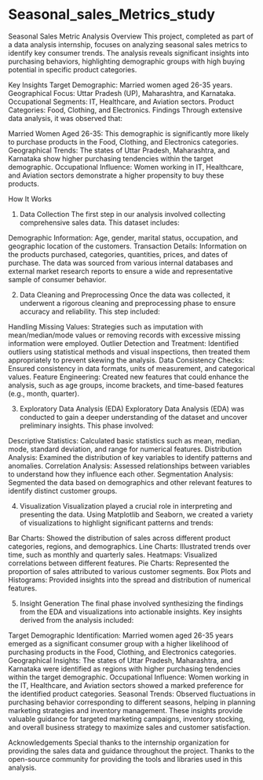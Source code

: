 # Seasonal_sales_Metrics_study
Seasonal Sales Metric Analysis
Overview
This project, completed as part of a data analysis internship, focuses on analyzing seasonal sales metrics to identify key consumer trends. The analysis reveals significant insights into purchasing behaviors, highlighting demographic groups with high buying potential in specific product categories.

Key Insights
Target Demographic: Married women aged 26-35 years.
Geographical Focus: Uttar Pradesh (UP), Maharashtra, and Karnataka.
Occupational Segments: IT, Healthcare, and Aviation sectors.
Product Categories: Food, Clothing, and Electronics.
Findings
Through extensive data analysis, it was observed that:

Married Women Aged 26-35: This demographic is significantly more likely to purchase products in the Food, Clothing, and Electronics categories.
Geographical Trends: The states of Uttar Pradesh, Maharashtra, and Karnataka show higher purchasing tendencies within the target demographic.
Occupational Influence: Women working in IT, Healthcare, and Aviation sectors demonstrate a higher propensity to buy these products.

How It Works
1. Data Collection
The first step in our analysis involved collecting comprehensive sales data. This dataset includes:

Demographic Information: Age, gender, marital status, occupation, and geographic location of the customers.
Transaction Details: Information on the products purchased, categories, quantities, prices, and dates of purchase.
The data was sourced from various internal databases and external market research reports to ensure a wide and representative sample of consumer behavior.

2. Data Cleaning and Preprocessing
Once the data was collected, it underwent a rigorous cleaning and preprocessing phase to ensure accuracy and reliability. This step included:

Handling Missing Values: Strategies such as imputation with mean/median/mode values or removing records with excessive missing information were employed.
Outlier Detection and Treatment: Identified outliers using statistical methods and visual inspections, then treated them appropriately to prevent skewing the analysis.
Data Consistency Checks: Ensured consistency in data formats, units of measurement, and categorical values.
Feature Engineering: Created new features that could enhance the analysis, such as age groups, income brackets, and time-based features (e.g., month, quarter).

3. Exploratory Data Analysis (EDA)
Exploratory Data Analysis (EDA) was conducted to gain a deeper understanding of the dataset and uncover preliminary insights. This phase involved:

Descriptive Statistics: Calculated basic statistics such as mean, median, mode, standard deviation, and range for numerical features.
Distribution Analysis: Examined the distribution of key variables to identify patterns and anomalies.
Correlation Analysis: Assessed relationships between variables to understand how they influence each other.
Segmentation Analysis: Segmented the data based on demographics and other relevant features to identify distinct customer groups.

4. Visualization
Visualization played a crucial role in interpreting and presenting the data. Using Matplotlib and Seaborn, we created a variety of visualizations to highlight significant patterns and trends:

Bar Charts: Showed the distribution of sales across different product categories, regions, and demographics.
Line Charts: Illustrated trends over time, such as monthly and quarterly sales.
Heatmaps: Visualized correlations between different features.
Pie Charts: Represented the proportion of sales attributed to various customer segments.
Box Plots and Histograms: Provided insights into the spread and distribution of numerical features.

5. Insight Generation
The final phase involved synthesizing the findings from the EDA and visualizations into actionable insights. Key insights derived from the analysis included:

Target Demographic Identification: Married women aged 26-35 years emerged as a significant consumer group with a higher likelihood of purchasing products in the Food, Clothing, and Electronics categories.
Geographical Insights: The states of Uttar Pradesh, Maharashtra, and Karnataka were identified as regions with higher purchasing tendencies within the target demographic.
Occupational Influence: Women working in the IT, Healthcare, and Aviation sectors showed a marked preference for the identified product categories.
Seasonal Trends: Observed fluctuations in purchasing behavior corresponding to different seasons, helping in planning marketing strategies and inventory management.
These insights provide valuable guidance for targeted marketing campaigns, inventory stocking, and overall business strategy to maximize sales and customer satisfaction.

Acknowledgements
Special thanks to the internship organization for providing the sales data and guidance throughout the project.
Thanks to the open-source community for providing the tools and libraries used in this analysis.
